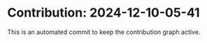 # Contribution: 2024-12-10-05-41
This is an automated commit to keep the contribution graph active.
